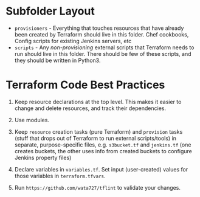 # Subfolder Layout

* `provisioners` - Everything that touches resources that have already been created by Terraform should live in this folder.
                   Chef cookbooks, Config scripts for existing Jenkins servers, etc
* `scripts` - Any _non-provisioning_ external scripts that Terraform needs to run should live in this folder. There should be few of these scripts, and they should be written in Python3.

# Terraform Code Best Practices

1. Keep resource declarations at the top level. This makes it easier to change and delete resources, and track their dependencies.

2. Use modules.

3. Keep `resource` creation tasks (pure Terraform) and `provision` tasks (stuff that drops out of Terraform to run external scripts/tools) in separate, purpose-specific files, e.g. `s3bucket.tf` and `jenkins.tf` (one creates buckets, the other uses info from created buckets to configure Jenkins property files)

4. Declare variables in `variables.tf`. Set input (user-created) values for those variables in `terraform.tfvars`.

5. Run `https://github.com/wata727/tflint` to validate your changes.
